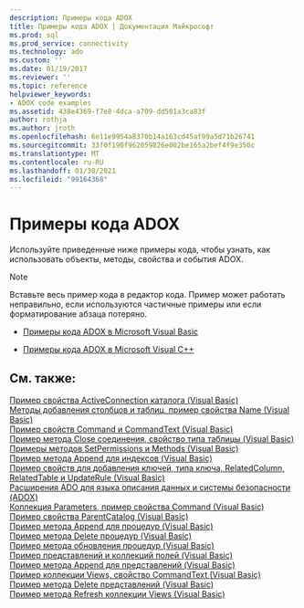 ```yaml
---
description: Примеры кода ADOX
title: Примеры кода ADOX | Документация Майкрософт
ms.prod: sql
ms.prod_service: connectivity
ms.technology: ado
ms.custom: ''
ms.date: 01/19/2017
ms.reviewer: ''
ms.topic: reference
helpviewer_keywords:
- ADOX code examples
ms.assetid: 438e4369-f7e8-4dca-a709-dd501a3ca83f
author: rothja
ms.author: jroth
ms.openlocfilehash: 6e11e9954a8370b14a163cd45af99a5d71b26741
ms.sourcegitcommit: 33f0f190f962059826e002be165a2bef4f9e350c
ms.translationtype: MT
ms.contentlocale: ru-RU
ms.lasthandoff: 01/30/2021
ms.locfileid: "99164368"
---
```

# <a name="adox-code-examples"></a>Примеры кода ADOX
Используйте приведенные ниже примеры кода, чтобы узнать, как использовать объекты, методы, свойства и события ADOX.  
  
> [!NOTE]
>  Вставьте весь пример кода в редактор кода. Пример может работать неправильно, если используются частичные примеры или если форматирование абзаца потеряно.  
  
-   [Примеры кода ADOX в Microsoft Visual Basic](./adox-code-examples-in-microsoft-visual-basic.md)  
  
-   [Примеры кода ADOX в Microsoft Visual C++](./adox-code-examples-in-microsoft-visual-c.md)  
  
## <a name="see-also"></a>См. также:  
 [Пример свойства ActiveConnection каталога (Visual Basic)](./catalog-activeconnection-property-example-vb.md)   
 [Методы добавления столбцов и таблиц, пример свойства Name (Visual Basic)](./columns-and-tables-append-methods-name-property-example-vb.md)   
 [Пример свойств Command и CommandText (Visual Basic)](./command-and-commandtext-properties-example-vb.md)   
 [Пример метода Close соединения, свойство типа таблицы (Visual Basic)](./connection-close-method-table-type-property-example-vb.md)   
 [Примеры методов SetPermissions и Methods (Visual Basic)](./getpermissions-and-setpermissions-methods-example-vb.md)   
 [Пример метода Append для индексов (Visual Basic)](./indexes-append-method-example-vb.md)   
 [Пример свойств для добавления ключей, типа ключа, RelatedColumn, RelatedTable и UpdateRule (Visual Basic)](./keys-append-method-key-type-relatedcolumn-relatedtable-example-vb.md)   
 [Расширения ADO для языка описания данных и системы безопасности (ADOX)](../../guide/extensions/ado-extensions-for-data-definition-language-and-security-adox.md)   
 [Коллекция Parameters, пример свойства Command (Visual Basic)](./parameters-collection-command-property-example-vb.md)   
 [Пример свойства ParentCatalog (Visual Basic)](./parentcatalog-property-example-vb.md)   
 [Пример метода Append для процедур (Visual Basic)](./procedures-append-method-example-vb.md)   
 [Пример метода Delete процедур (Visual Basic)](./procedures-delete-method-example-vb.md)   
 [Пример метода обновления процедур (Visual Basic)](./procedures-refresh-method-example-vb.md)   
 [Пример представлений и коллекций полей (Visual Basic)](./views-and-fields-collections-example-vb.md)   
 [Пример метода Append для представлений (Visual Basic)](./views-append-method-example-vb.md)   
 [Пример коллекции Views, свойство CommandText (Visual Basic)](./views-collection-commandtext-property-example-vb.md)   
 [Пример метода Delete представлений (Visual Basic)](./views-delete-method-example-vb.md)   
 [Пример метода Refresh коллекции Views (Visual Basic)](./views-refresh-method-example-vb.md)